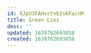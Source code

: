 ```yaml
---
id: 8JpU3FAHvrtvb2sKFacnM
title: Green Lies
desc: ''
updated: 1639762693858
created: 1639762693858
---
```


